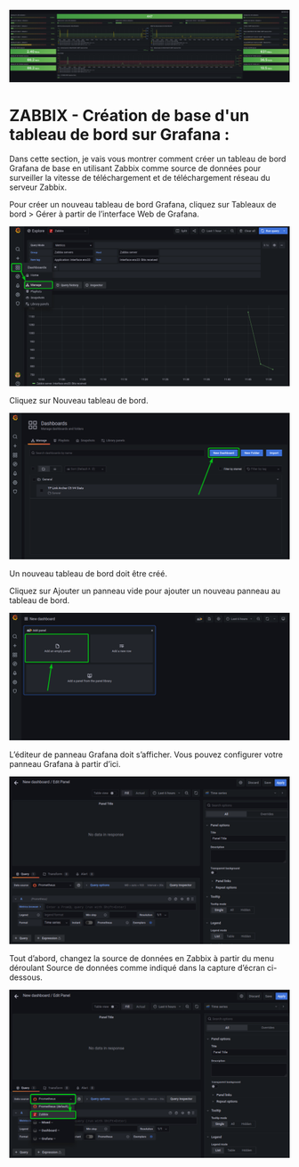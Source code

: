 
![grafana-dashboard-1.png](./images/grafana-dashboard-1.png)

# ZABBIX - Création de base d'un tableau de bord sur Grafana :

Dans cette section, je vais vous montrer comment créer un tableau de bord Grafana de base en utilisant Zabbix comme source de données pour surveiller la vitesse de téléchargement et de téléchargement réseau du serveur Zabbix.

Pour créer un nouveau tableau de bord Grafana, cliquez sur Tableaux de bord > Gérer à partir de l’interface Web de Grafana.

![grafana-0A](./images/grafana-0A.png)

Cliquez sur Nouveau tableau de bord.

![grafana-0B](./images/grafana-0B.png)

Un nouveau tableau de bord doit être créé.

Cliquez sur Ajouter un panneau vide pour ajouter un nouveau panneau au tableau de bord.

![grafana-0C](./images/grafana-0C.png)

L’éditeur de panneau Grafana doit s’afficher. Vous pouvez configurer votre panneau Grafana à partir d’ici.

![grafana-0D](./images/grafana-0D.png)

Tout d’abord, changez la source de données en Zabbix à partir du menu déroulant Source de données comme indiqué dans la capture d’écran ci-dessous.

![grafana-0E](./images/grafana-0E.png)
